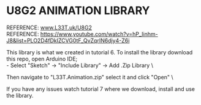 # U8G2 ANIMATION LIBRARY

REFERENCE: www.L33T.uk/U8G2 \
REFERENCE: https://www.youtube.com/watch?v=hP_Iinhm-J8&list=PLO2D4fDkIZCVG0tF_QvZqrIN6djy4-Z6i

This library is what we created in tutorial 6. To install the library download this repo, open Arduino IDE; \
    -     Select "Sketch" -> "Include Library" -> Add .Zip Library \
    
Then navigate to "L33T.Animation.zip" select it and click "Open" \

If you have any issues watch tutorial 7 where we download, install and use the library.

